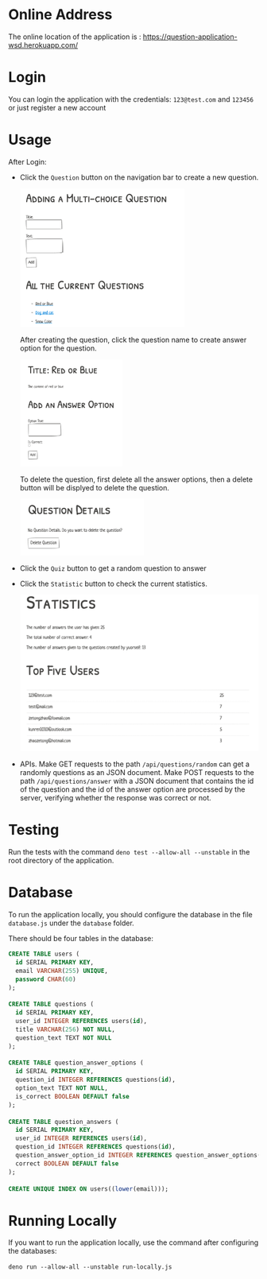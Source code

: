 # Online Address

The online location of the application is : https://question-application-wsd.herokuapp.com/

# Login

You can login the application with the credentials: `123@test.com` and `123456` or just register a new account

# Usage

After Login:

- Click the `Question` button on the navigation bar to create a new question.

  <img src="Pictures/1.png" style="zoom: 33%;" />

   After creating the question, click the question name to create answer option for the question. 

  <img src="Pictures/2.png" alt="截屏2022-01-03 下午1.43.23" style="zoom:33%;" />

  To delete the question, first delete all the answer options, then a delete button will be displyed to delete the question.

  <img src="Pictures/3.png" alt="截屏2022-01-03 下午1.43.52" style="zoom: 50%;" />

- Click the `Quiz` button to get a random question to answer

- Click the `Statistic` button to check the current statistics.

  <img src="Pictures/4.png" alt="截屏2022-01-03 下午1.47.54" style="zoom: 50%;" />

- APIs. Make GET requests to the path `/api/questions/random` can get a randomly questions as an JSON document. Make POST requests to the path `/api/questions/answer` with a JSON document that contains the id of the question and the id of the answer option are processed by the server, verifying whether the response was correct or not.

# Testing

Run the tests with the command `deno test --allow-all --unstable` in the root directory of the application.

# Database

To run the application locally, you should configure the database in the file `database.js` under the `database` folder.

There should be four tables in the database:

~~~sql
CREATE TABLE users (
  id SERIAL PRIMARY KEY,
  email VARCHAR(255) UNIQUE,
  password CHAR(60)
);

CREATE TABLE questions (
  id SERIAL PRIMARY KEY,
  user_id INTEGER REFERENCES users(id),
  title VARCHAR(256) NOT NULL,
  question_text TEXT NOT NULL
);

CREATE TABLE question_answer_options (
  id SERIAL PRIMARY KEY,
  question_id INTEGER REFERENCES questions(id),
  option_text TEXT NOT NULL,
  is_correct BOOLEAN DEFAULT false
);

CREATE TABLE question_answers (
  id SERIAL PRIMARY KEY,
  user_id INTEGER REFERENCES users(id),
  question_id INTEGER REFERENCES questions(id),
  question_answer_option_id INTEGER REFERENCES question_answer_options(id),
  correct BOOLEAN DEFAULT false
);

CREATE UNIQUE INDEX ON users((lower(email)));
~~~

# Running Locally

If you want to run the application locally, use the command after configuring the databases:

`deno run --allow-all --unstable run-locally.js`

